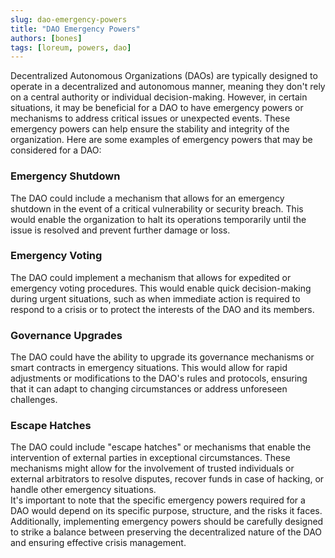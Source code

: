 ```yaml
---
slug: dao-emergency-powers
title: "DAO Emergency Powers"
authors: [bones]
tags: [loreum, powers, dao]
---
```


Decentralized Autonomous Organizations (DAOs) are typically designed to operate in a decentralized and autonomous manner, meaning they don't rely on a central authority or individual decision-making. However, in certain situations, it may be beneficial for a DAO to have emergency powers or mechanisms to address critical issues or unexpected events. These emergency powers can help ensure the stability and integrity of the organization. Here are some examples of emergency powers that may be considered for a DAO:
<!-- truncate -->

<h3>Emergency Shutdown</h3>
The DAO could include a mechanism that allows for an emergency shutdown in the event of a critical vulnerability or security breach. This would enable the organization to halt its operations temporarily until the issue is resolved and prevent further damage or loss.

<h3>Emergency Voting</h3>
The DAO could implement a mechanism that allows for expedited or emergency voting procedures. This would enable quick decision-making during urgent situations, such as when immediate action is required to respond to a crisis or to protect the interests of the DAO and its members.

<h3>Governance Upgrades</h3>
The DAO could have the ability to upgrade its governance mechanisms or smart contracts in emergency situations. This would allow for rapid adjustments or modifications to the DAO's rules and protocols, ensuring that it can adapt to changing circumstances or address unforeseen challenges.

<h3>Escape Hatches</h3>
The DAO could include "escape hatches" or mechanisms that enable the intervention of external parties in exceptional circumstances. These mechanisms might allow for the involvement of trusted individuals or external arbitrators to resolve disputes, recover funds in case of hacking, or handle other emergency situations.

<br />
It's important to note that the specific emergency powers required for a DAO would depend on its specific purpose, structure, and the risks it faces. Additionally, implementing emergency powers should be carefully designed to strike a balance between preserving the decentralized nature of the DAO and ensuring effective crisis management.